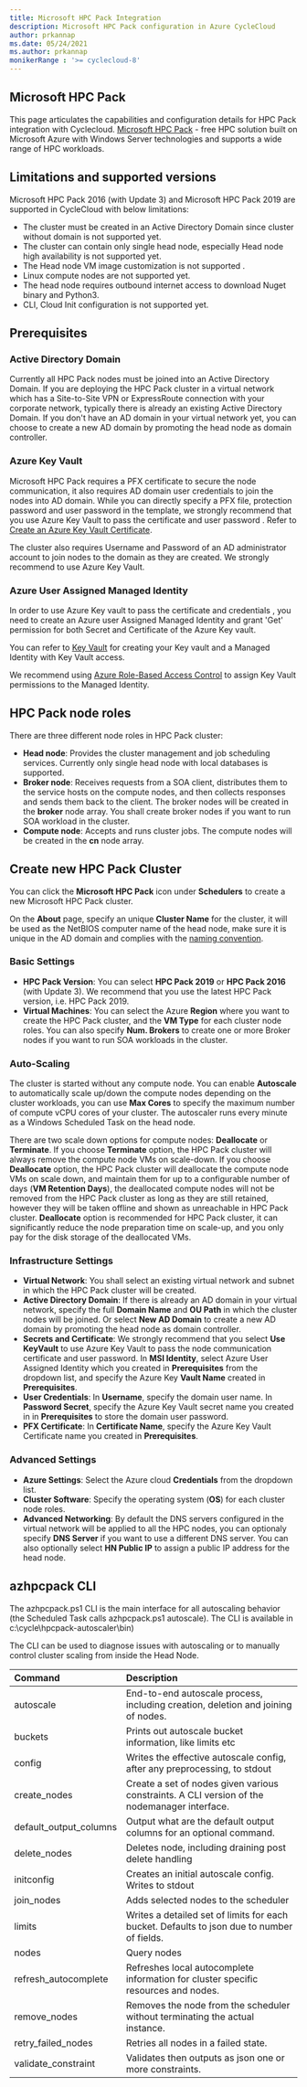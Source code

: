 ```yaml
---
title: Microsoft HPC Pack Integration
description: Microsoft HPC Pack configuration in Azure CycleCloud
author: prkannap
ms.date: 05/24/2021
ms.author: prkannap
monikerRange : '>= cyclecloud-8'
---
```


## Microsoft HPC Pack

 This page articulates the capabilities and configuration details for HPC Pack integration with Cyclecloud.
[Microsoft HPC Pack](https://docs.microsoft.com/powershell/high-performance-computing/overview) - free HPC solution built on Microsoft Azure with Windows Server technologies and supports a wide range of HPC workloads.

## Limitations and supported versions

Microsoft HPC Pack 2016 (with Update 3) and Microsoft HPC Pack 2019 are supported in CycleCloud with below limitations:

- The cluster must be created in an Active Directory Domain since cluster without domain is not supported yet.
- The cluster can contain only single head node, especially  Head node high availability is not supported yet.
- The Head node VM image customization is not supported .
- Linux compute nodes are not supported yet.
- The head node requires outbound internet access to download Nuget binary and Python3.
- CLI, Cloud Init configuration is not supported yet.

## Prerequisites

### Active Directory Domain

Currently all HPC Pack nodes must be joined into an Active Directory Domain. If you are deploying the HPC Pack cluster in a virtual network which has a Site-to-Site VPN or ExpressRoute connection with your corporate network, typically there is already an existing Active Directory Domain. If you don't have an AD domain in your virtual network yet, you can choose to create a new AD domain by promoting the head node as domain controller.

### Azure Key Vault

Microsoft HPC Pack requires a PFX certificate to secure the node communication, it also requires AD domain user credentials to join the nodes into AD domain. While you can directly specify a PFX file, protection password and user password in the template, we strongly recommend that you use Azure Key Vault to pass the certificate and user password . Refer to [Create an Azure Key Vault Certificate](https://docs.microsoft.com/powershell/high-performance-computing/deploy-an-hpc-pack-cluster-in-azure?view=hpc19-ps#create-azure-key-vault-certificate-on-azure-portal).

The cluster also requires Username and Password of an AD administrator account to join nodes to the domain as they are created. We strongly recommend to use Azure Key Vault.

### Azure User Assigned Managed Identity

In order to use Azure Key vault to pass the certificate and credentials , you need to create an Azure user Assigned Managed Identity and grant 'Get' permission for both Secret and Certificate of the Azure Key vault.

You can refer to [Key Vault](https://docs.microsoft.com/en-us/azure/active-directory/managed-identities-azure-resources/tutorial-windows-vm-access-nonaad) for creating your Key vault and a Managed Identity with Key Vault access.

We recommend using [Azure Role-Based Access Control](https://docs.microsoft.com/azure/key-vault/general/rbac-guide?tabs=azure-cli) to assign Key Vault permissions to the Managed Identity.

## HPC Pack node roles

There are three different node roles in  HPC Pack cluster:

- **Head node**: Provides the cluster management and job scheduling services. Currently only single head node with local databases is supported.
- **Broker node**: Receives requests from a SOA client, distributes them to the service hosts on the compute nodes, and then collects responses and sends them back to the client. The broker nodes will be created in the **broker** node array. You shall create broker nodes if you want to run SOA workload in the cluster.
- **Compute node**: Accepts and runs cluster jobs. The compute nodes will be created in the **cn** node array.

## Create new  HPC Pack Cluster

You can click the **Microsoft HPC Pack** icon under **Schedulers** to create a new Microsoft HPC Pack cluster.

On the **About** page, specify an unique **Cluster Name** for the cluster, it will be used as the NetBIOS computer name of the head node, make sure it is unique in the AD domain and complies with the [naming convention](https://docs.microsoft.com/troubleshoot/windows-server/identity/naming-conventions-for-computer-domain-site-ou#netbios-domain-names).

### Basic Settings

- **HPC Pack Version**: You can select **HPC Pack 2019** or **HPC Pack 2016** (with Update 3). We recommend that you use the latest HPC Pack version, i.e. HPC Pack 2019.
- **Virtual Machines**: You can select the Azure **Region** where you want to create the HPC Pack cluster, and the **VM Type** for each cluster node roles. You can also specify **Num. Brokers** to create one or more Broker nodes if you want to run SOA workloads in the cluster.

### Auto-Scaling

The cluster is started without any compute node. You can enable **Autoscale** to automatically scale up/down the compute nodes depending on the cluster workloads, you can use **Max Cores** to specify the maximum number of compute vCPU cores of your cluster. The autoscaler runs every minute as a Windows Scheduled Task on the head node.

There are two scale down options for compute nodes: **Deallocate** or **Terminate**. If you choose **Terminate** option, the HPC Pack cluster will always remove the compute node VMs on scale-down. If you choose **Deallocate** option, the HPC Pack cluster will deallocate the compute node VMs on scale down, and maintain them for up to a configurable number of days (**VM Retention Days**), the deallocated compute nodes will not be removed from the HPC Pack cluster as long as they are still retained, however they will be taken offline and shown as unreachable in HPC Pack cluster. **Deallocate** option is recommended for HPC Pack cluster, it can significantly reduce the node preparation time on scale-up, and you only pay for the disk storage of the deallocated VMs.

### Infrastructure Settings

- **Virtual Network**: You shall select an existing virtual network and subnet in which the HPC Pack cluster will be created.
- **Active Directory Domain**: If there is already an AD domain in your virtual network, specify the full **Domain Name** and **OU Path** in which the cluster nodes will be joined. Or select **New AD Domain** to create a new AD domain by promoting the head node as domain controller.
- **Secrets and Certificate**: We strongly recommend that you select **Use KeyVault** to use Azure Key Vault to pass the node communication certificate and user password. In **MSI Identity**, select Azure User Assigned Identity which you created in **Prerequisites** from the dropdown list, and specify the Azure Key **Vault Name** created in **Prerequisites**.
- **User Credentials**: In **Username**, specify the domain user name. In **Password Secret**, specify the Azure Key Vault secret name you created in in **Prerequisites** to store the domain user password.
- **PFX Certificate**: In **Certificate Name**, specify the Azure Key Vault Certificate name you created in **Prerequisites**.

### Advanced Settings

- **Azure Settings**: Select the Azure cloud **Credentials** from the dropdown list.
- **Cluster Software**: Specify the operating system (**OS**) for each cluster node roles.
- **Advanced Networking**: By default the DNS servers configured in the virtual network will be applied to all the HPC nodes, you can optionaly specify **DNS Server** if you want to use a different DNS server. You can also optionally select **HN Public IP** to assign a public IP address for the head node.

## azhpcpack CLI

The azhpcpack.ps1 CLI is the main interface for all autoscaling behavior (the Scheduled Task calls azhpcpack.ps1 autoscale). The CLI is available in c:\cycle\hpcpack-autoscaler\bin)

The CLI can be used to diagnose issues with autoscaling or to manually control cluster scaling from inside the Head Node.

| Command | Description |
| :---    | :---        |
| autoscale            | End-to-end autoscale process, including creation, deletion and joining of nodes. |
| buckets              | Prints out autoscale bucket information, like limits etc |
| config               | Writes the effective autoscale config, after any preprocessing, to stdout |
| create_nodes         | Create a set of nodes given various constraints. A CLI version of the nodemanager interface. |
| default_output_columns | Output what are the default output columns for an optional command. |
| delete_nodes         | Deletes node, including draining post delete handling |
| initconfig           | Creates an initial autoscale config. Writes to stdout |
| join_nodes           | Adds selected nodes to the scheduler |
| limits               | Writes a detailed set of limits for each bucket. Defaults to json due to number of fields. |
| nodes                | Query nodes |
| refresh_autocomplete | Refreshes local autocomplete information for cluster specific resources and nodes. |
| remove_nodes         | Removes the node from the scheduler without terminating the actual instance. |
| retry_failed_nodes   | Retries all nodes in a failed state. |
| validate_constraint  | Validates then outputs as json one or more constraints. |
